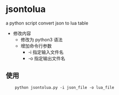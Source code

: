 # jsontolua
a python script convert json to lua table

- 修改内容
	- 修改为 python3 语法
	- 增加命令行参数
		- -i 指定输入文件名
		- -o 指定输出文件名


## 使用
```
	python jsontolua.py -i json_file -o lua_file
```
